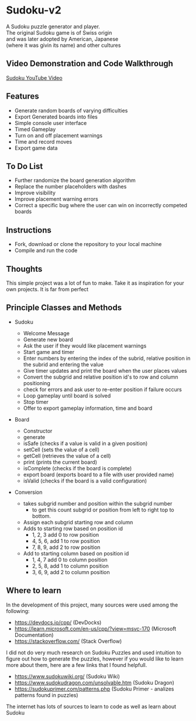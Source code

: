 # Sudoku-v2   
A Sudoku puzzle generator and player.   
The original Sudoku game is of Swiss origin    
and was later adopted by American, Japanese   
(where it was givin its name) and other cultures

## Video Demonstration and Code Walkthrough

[Sudoku YouTube Video](https://youtu.be/tqNJvK5f7MM)
## Features   
- Generate random boards of varying difficulties      
- Export Generated boards into files   
- Simple console user interface  
- Timed Gameplay   
- Turn on and off placement warnings   
- Time and record moves   
- Export game data  

## To Do List
- Further randomize the board generation algorithm 
- Replace the number placeholders with dashes
- Improve visibility
- Improve placement warning errors
- Correct a specific bug where the user can win on incorrectly competed boards

## Instructions
- Fork, download or clone the repository to your local machine   
- Compile and run the code

## Thoughts
This simple project was a lot of fun to make. Take it as inspiration for your own projects. It is far from perfect 

## Principle Classes and Methods
- Sudoku   
    - Welcome Message  
    - Generate new board  
    - Ask the user if they would like placement warnings  
    - Start game and timer  
    - Enter numbers by entering the index of the subrid, relative position in the subrid and entering the value  
    - Give timer updates and print the board when the user places values   
    - Convert the subgrid and relative position id's to row and column positioning    
    - check for errors and ask user to re-enter position if failure occurs   
    - Loop gameplay until board is solved  
    - Stop timer   
    - Offer to export gameplay information, time and board    

- Board  
    - Constructor  
    - generate  
    - isSafe (checks if a value is valid in a given position)  
    - setCell (sets the value of a cell)  
    - getCell (retrieves the value of a cell)  
    - print (prints the current board)  
    - isComplete (checks if the board is complete)  
    - export board (exports board to a file with user provided name)  
    - isValid (checks if the board is a valid configuration)   
    
- Conversion   
    - takes subgrid number and position within the subgrid number   
        - to get this count subgrid or position from left to right top to bottom.   
    - Assign each subgrid starting row and column   
    - Adds to starting row based on position id   
        - 1, 2, 3 add 0 to row position   
        - 4, 5, 6, add 1 to row position   
        - 7, 8, 9, add 2 to row position   
    - Add to starting column based on position id   
        - 1, 4, 7 add 0 to column position   
        - 2, 5, 8, add 1 to column position   
        - 3, 6, 9, add 2 to column position   

## Where to learn   
In the development of this project, many sources were used among the following:   
- https://devdocs.io/cpp/ (DevDocks)   
- https://learn.microsoft.com/en-us/cpp/?view=msvc-170 (Microsoft Documentation)   
- https://stackoverflow.com/ (Stack Overflow)

I did not do very much research on Sudoku Puzzles and used intuition to figure out how to generate the puzzles, however if you would like to learn more about them, here are a few links that I found helpfull. 
- https://www.sudokuwiki.org/ (Sudoku Wiki)
- https://www.sudokudragon.com/unsolvable.htm (Sudoku Dragon)
- https://sudokuprimer.com/patterns.php (Sudoku Primer - analizes patterns found in puzzles)

The internet has lots of sources to learn to code as well as learn about Sudoku

